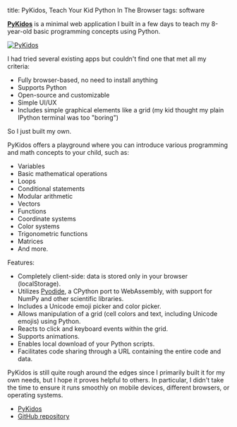 title: PyKidos, Teach Your Kid Python In The Browser
tags: software

[**PyKidos**](https://pykidos.github.io/) is a minimal web application I built in a few days to teach my 8-year-old basic programming concepts using Python.

[![PyKidos](https://github.com/pykidos/pykidos.github.io/assets/1942359/7974ace5-aeb6-4a6c-8678-c40ed5eb0af0)]({filename}2024-03-14-pykidos.md)

<!-- PELICAN_END_SUMMARY -->

I had tried several existing apps but couldn't find one that met all my criteria:

- Fully browser-based, no need to install anything
- Supports Python
- Open-source and customizable
- Simple UI/UX
- Includes simple graphical elements like a grid (my kid thought my plain IPython terminal was too "boring")

So I just built my own.

PyKidos offers a playground where you can introduce various programming and math concepts to your child, such as:

- Variables
- Basic mathematical operations
- Loops
- Conditional statements
- Modular arithmetic
- Vectors
- Functions
- Coordinate systems
- Color systems
- Trigonometric functions
- Matrices
- And more.

Features:

- Completely client-side: data is stored only in your browser (localStorage).
- Utilizes [Pyodide](https://pyodide.org/en/stable/), a CPython port to WebAssembly, with support for NumPy and other scientific libraries.
- Includes a Unicode emoji picker and color picker.
- Allows manipulation of a grid (cell colors and text, including Unicode emojis) using Python.
- Reacts to click and keyboard events within the grid.
- Supports animations.
- Enables local download of your Python scripts.
- Facilitates code sharing through a URL containing the entire code and data.

PyKidos is still quite rough around the edges since I primarily built it for my own needs, but I hope it proves helpful to others. In particular, I didn't take the time to ensure it runs smoothly on mobile devices, different browsers, or operating systems.

* [PyKidos](https://pykidos.github.io/)
* [GitHub repository](https://github.com/pykidos/pykidos.github.io)

